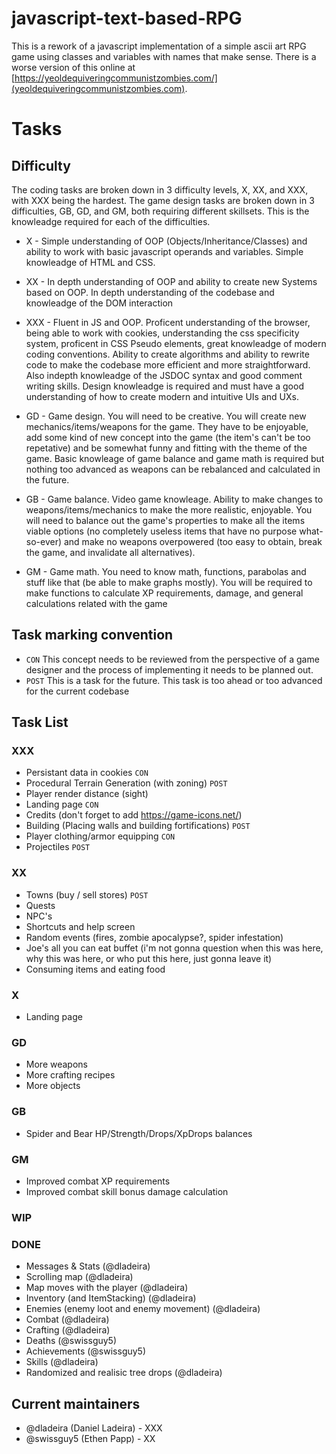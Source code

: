 # javascript-text-based-RPG
This is a rework of a javascript implementation of a simple ascii art RPG game using classes and variables with names that make sense. There is a worse version of this online at [https://yeoldequiveringcommunistzombies.com/](yeoldequiveringcommunistzombies.com).

# Tasks

## Difficulty
The coding tasks are broken down in 3 difficulty levels, X, XX, and XXX, with XXX being the hardest. The game design tasks are broken down in 3 difficulties, GB, GD, and GM, both requiring different skillsets. This is the knowleadge required for each of the difficulties.

- X - Simple understanding of OOP (Objects/Inheritance/Classes) and ability to work with basic javascript operands and variables. Simple knowleadge of HTML and CSS.

- XX - In depth understanding of OOP and ability to create new Systems based on OOP. In depth understanding of the codebase and knowleadge of the DOM interaction

- XXX - Fluent in JS and OOP. Proficent understanding of the browser, being able to work with cookies, understanding the css specificity system, proficent in CSS Pseudo elements, great knowleadge of modern coding conventions. Ability to create algorithms and ability to rewrite code to make the codebase more efficient and more straightforward. Also indepth knowleadge of the JSDOC syntax and good comment writing skills. Design knowleadge is required and must have a good understanding of how to create modern and intuitive UIs and UXs.

- GD - Game design. You will need to be creative. You will create new mechanics/items/weapons for the game. They have to be enjoyable, add some kind of new concept into the game (the item's can't be too repetative) and be somewhat funny and fitting with the theme of the game. Basic knowleage of game balance and game math is required but nothing too advanced as weapons can be rebalanced and calculated in the future. 

- GB - Game balance. Video game knowleage. Ability to make changes to weapons/items/mechanics to make the more realistic, enjoyable. You will need to balance out the game's properties to make all the items viable options (no completely useless items that have no purpose what-so-ever) and make no weapons overpowered (too easy to obtain, break the game, and invalidate all alternatives).

- GM - Game math. You need to know math, functions, parabolas and stuff like that (be able to make graphs mostly). You will be required to make functions to calculate XP requirements, damage, and general calculations related with the game

## Task marking convention

- `CON` This concept needs to be reviewed from the perspective of a game designer and the process of implementing it needs to be planned out.
- `POST` This is a task for the future. This task is too ahead or too advanced for the current codebase

## Task List

### XXX
* Persistant data in cookies `CON`
* Procedural Terrain Generation (with zoning) `POST`
* Player render distance (sight)
* Landing page `CON`
* Credits (don't forget to add https://game-icons.net/)
* Building (Placing walls and building fortifications) `POST`
* Player clothing/armor equipping `CON`
* Projectiles `POST`

### XX
* Towns (buy / sell stores) `POST`
* Quests
* NPC's
* Shortcuts and help screen
* Random events (fires, zombie apocalypse?, spider infestation)
* Joe's all you can eat buffet (i'm not gonna question when this was here, why this was here, or who put this here, just gonna leave it)
* Consuming items and eating food

### X
* Landing page

### GD
* More weapons
* More crafting recipes
* More objects

### GB
* Spider and Bear HP/Strength/Drops/XpDrops balances

### GM
* Improved combat XP requirements
* Improved combat skill bonus damage calculation

### WIP

### DONE

* Messages & Stats (@dladeira)
* Scrolling map (@dladeira)
* Map moves with the player (@dladeira)
* Inventory (and ItemStacking) (@dladeira)
* Enemies (enemy loot and enemy movement) (@dladeira)
* Combat (@dladeira)
* Crafting (@dladeira)
* Deaths (@swissguy5)
* Achievements (@swissguy5)
* Skills (@dladeira)
* Randomized and realisic tree drops (@dladeira)

## Current maintainers

- @dladeira (Daniel Ladeira) - XXX
- @swissguy5 (Ethen Papp) - XX
